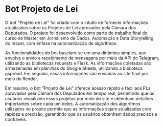 # Bot Projeto de Lei 

O bot "Projeto de Lei" foi criado com o intuito de fornecer informações atualizadas sobre os Projetos de Lei aprovados pela Câmara dos Deputados. O projeto foi desenvolvido como parte do trabalho final do curso de Master em Jornalismo de Dados, Automação e Data Storytelling do Insper, com ênfase na automatização de algoritmos.

As funcionalidades do bot baseiam-se em uma dinâmica simples, que envolve o envio e recebimento de mensagens por meio da API do Telegram, utilizando as bibliotecas requests e Flask. As informações coletadas são armazenadas em planilhas do Google Sheets, utilizando a biblioteca gspread. Em seguida, essas informações são enviadas ao site final por meio do Render.

Em resumo, o bot "Projeto de Lei" oferece acesso rápido e fácil aos PLs aprovados pela Câmara dos Deputados em tempo real, permitindo que os usuários visualizem esses projetos por meio do site e obtenham detalhes importantes sobre cada um deles. A automatização dos algoritmos utilizados no projeto permite que as informações sejam atualizadas com rapidez e precisão, garantindo que os usuários obtenham dados precisos e confiáveis.


